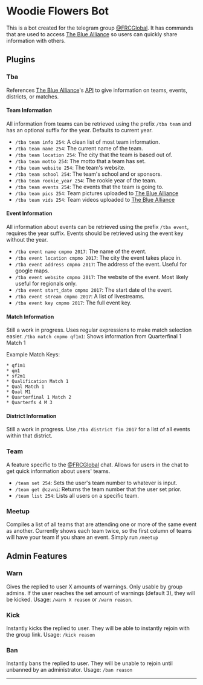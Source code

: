 # Woodie Flowers Bot
This is a bot created for the telegram group [@FRCGlobal](https://t.me/FRCGlobal). It has commands that are used to access [The Blue Alliance](https://thebluealliance.com) so users can quickly share information with others.


## Plugins

### Tba

References [The Blue Alliance](https://thebluealliance.com)'s [API](https://www.thebluealliance.com/apidocs) to give information on teams, events, districts, or matches.


#### Team Information
All information from teams can be retrieved using the prefix `/tba team` and has an optional suffix for the year. Defaults to current year.
* `/tba team info 254`: A clean list of most team information.
* `/tba team name 254`: The current name of the team.
* `/tba team location 254`: The city that the team is based out of.
* `/tba team motto 254`: The motto that a team has set.
* `/tba team website 254`: The team's website.
* `/tba team school 254`: The team's school and or sponsors.
* `/tba team rookie_year 254`: The rookie year of the team.
* `/tba team events 254`: The events that the team is going to.
* `/tba team pics 254`: Team pictures uploaded to [The Blue Alliance](https://thebluealliance.com)
* `/tba team vids 254`: Team videos uploaded to [The Blue Alliance](https://thebluealliance.com)

#### Event Information
All information about events can be retrieved using the prefix `/tba event`, requires the year suffix. Events should be retrieved using the event key without the year.
* `/tba event name cmpmo 2017`: The name of the event.
* `/tba event location cmpmo 2017`: The city the event takes place in.
* `/tba event address cmpmo 2017`: The address of the event. Useful for google maps.
* `/tba event website cmpmo 2017`: The website of the event. Most likely useful for regionals only.
* `/tba event start_date cmpmo 2017`: The start date of the event.
* `/tba event stream cmpmo 2017`: A list of livestreams.
* `/tba event key cmpmo 2017`: The full event key.

#### Match Information
Still a work in progress. Uses regular expressions to make match selection easier.
`/tba match cmpmo qf1m1`: Shows information from Quarterfinal 1 Match 1

Example Match Keys:
```
* qf1m1
* qm1
* sf2m1
* Qualification Match 1
* Qual Match 1
* Qual M1
* Quarterfinal 1 Match 2
* Quarterfs 4 M 3 
```
#### District Information
Still a work in progress. Use `/tba district fim 2017` for a list of all events within that district.

### Team
A feature specific to the [@FRCGlobal](https://t.me/FRCGlobal) chat. Allows for users in the chat to get quick information about users' teams.
* `/team set 254`: Sets the user's team number to whatever is input.
* `/team get @czvni`: Returns the team number that the user set prior.
* `/team list 254`: Lists all users on a specific team.

### Meetup
Compiles a list of all teams that are attending one or more of the same event as another. Currently shows each team twice, so the first column of teams will have your team if you share an event.
Simply run `/meetup`

## Admin Features

### Warn
Gives the replied to user X amounts of warnings. Only usable by group admins.
If the user reaches the set amount of warnings (default 3), they will be kicked.
Usage: `/warn X reason` or `/warn reason`.

### Kick
Instantly kicks the replied to user. They will be able to instantly rejoin with the group link.
Usage: `/kick reason`

### Ban
Instantly bans the replied to user. They will be unable to rejoin until unbanned by an administrator.
Usage: `/ban reason`
___





